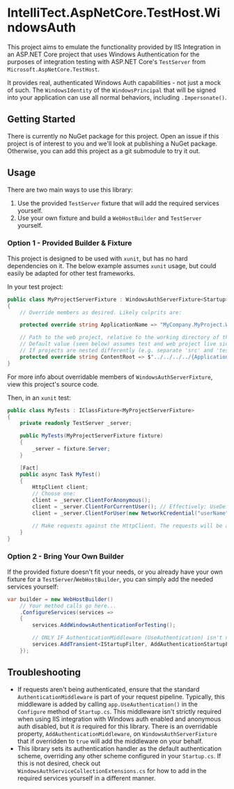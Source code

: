 # IntelliTect.AspNetCore.TestHost.WindowsAuth

This project aims to emulate the functionality provided by IIS Integration in an ASP.NET Core project that uses Windows Authentication for the purposes of integration testing with ASP.NET Core's `TestServer` from `Microsoft.AspNetCore.TestHost`.

It provides real, authenticated Windows Auth capabilities - not just a mock of such. The `WindowsIdentity` of the `WindowsPrincipal` that will be signed into your application can use all normal behaviors, including `.Impersonate()`.


## Getting Started

There is currently no NuGet package for this project. Open an issue if this project is of interest to you and we'll look at publishing a NuGet package. Otherwise, you can add this project as a git submodule to try it out.

## Usage

There are two main ways to use this library:
1) Use the provided `TestServer` fixture that will add the required services yourself.
2) Use your own fixture and build a `WebHostBuilder` and `TestServer` yourself.

### Option 1 - Provided Builder & Fixture

This project is designed to be used with `xunit`, but has no hard dependencies on it. The below example assumes `xunit` usage, but could easily be adapted for other test frameworks.

In your test project:

``` c# 
public class MyProjectServerFixture : WindowsAuthServerFixture<Startup>
{
    // Override members as desired. Likely culprits are:

    protected override string ApplicationName => "MyCompany.MyProject.Web";

    // Path to the web project, relative to the working directory of the running test assembly. 
    // Default value (seen below) assumes test and web project live side-by-side.
    // If projects are nested differently (e.g. separate 'src' and 'test' directories), modify as needed.
    protected override string ContentRoot => $"../../../../{ApplicationName}";
}
```

For more info about overridable members of `WindowsAuthServerFixture`, view this project's source code.



Then, in an `xunit` test:

``` c#
public class MyTests : IClassFixture<MyProjectServerFixture>
{
    private readonly TestServer _server;

    public MyTests(MyProjectServerFixture fixture)
    {
        _server = fixture.Server;
    }

    [Fact]
    public async Task MyTest() 
    {
        HttpClient client;
        // Choose one:
        client = _server.ClientForAnonymous();
        client = _server.ClientForCurrentUser(); // Effectively: UseDefaultCredentials = true
        client = _server.ClientForUser(new NetworkCredential("userName", "password", "DOMAIN"));

        // Make requests against the HttpClient. The requests will be appropriately authenticated when they are handled by your web application, despite not running with IIS.
    }
}

```

### Option 2 - Bring Your Own Builder

If the provided fixture doesn't fit your needs, or you already have your own fixture for a `TestServer`/`WebHostBuilder`, you can simply add the needed services yourself:

``` c#
var builder = new WebHostBuilder()
    // Your method calls go here...
    .ConfigureServices(services =>
    {
        services.AddWindowsAuthenticationForTesting();

        // ONLY IF AuthenticationMiddleware (UseAuthentication) isn't normally part of your pipeline:
        services.AddTransient<IStartupFilter, AddAuthenticationStartupFilter>();
    });
```

## Troubleshooting

* If requests aren't being authenticated, ensure that the standard `AuthenticationMiddleware` is part of your request pipeline. Typically, this middleware is added by calling `app.UseAuthentication()` in the `Configure` method of `Startup.cs`. This middleware isn't strictly required when using IIS integration with Windows auth enabled and anonymous auth disabled, but it *is* required for this library. There is an overridable property, `AddAuthenticationMiddleware`, on `WindowsAuthServerFixture` that if overridden to `true` will add the middleware on your behalf.
* This library sets its authentication handler as the default authentication scheme, overriding any other scheme configured in your `Startup.cs`. If this is not desired, check out `WindowsAuthServiceCollectionExtensions.cs` for how to add in the required services yourself in a different manner.